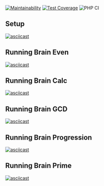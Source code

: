 [![Maintainability](https://api.codeclimate.com/v1/badges/94672faf6d06259441cf/maintainability)](https://codeclimate.com/github/alex-rysaev/php-project-lvl1/maintainability)
[![Test Coverage](https://api.codeclimate.com/v1/badges/94672faf6d06259441cf/test_coverage)](https://codeclimate.com/github/alex-rysaev/php-project-lvl1/test_coverage)
![PHP CI](https://github.com/alex-rysaev/php-project-lvl1/workflows/PHP%20CI/badge.svg)

## Setup

[![asciicast](https://asciinema.org/a/B6tlRNDUU63YyWlzEnxWyVLlk.svg)](https://asciinema.org/a/B6tlRNDUU63YyWlzEnxWyVLlk)

## Running Brain Even

[![asciicast](https://asciinema.org/a/KkuI9o1R4aVNl25NVEutOOMIj.svg)](https://asciinema.org/a/KkuI9o1R4aVNl25NVEutOOMIj)

## Running Brain Calc

[![asciicast](https://asciinema.org/a/qbAEe0GcRzSNEmZXBQwYreIjc.svg)](https://asciinema.org/a/qbAEe0GcRzSNEmZXBQwYreIjc)

## Running Brain GCD

[![asciicast](https://asciinema.org/a/fP9o5NbEtwLIJxFCrqQ21ogkY.svg)](https://asciinema.org/a/fP9o5NbEtwLIJxFCrqQ21ogkY)

## Running Brain Progression

[![asciicast](https://asciinema.org/a/1fIE75PiKemA2el7UBsM7WVmn.svg)](https://asciinema.org/a/1fIE75PiKemA2el7UBsM7WVmn)

## Running Brain Prime

[![asciicast](https://asciinema.org/a/klTaqT9JFejuvZWcX12FJiXuF.svg)](https://asciinema.org/a/klTaqT9JFejuvZWcX12FJiXuF)